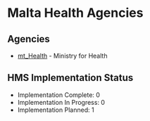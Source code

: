 # Malta Health Agencies

## Agencies

- [mt_Health](mt_Health/index.md) - Ministry for Health

## HMS Implementation Status

- Implementation Complete: 0
- Implementation In Progress: 0
- Implementation Planned: 1
